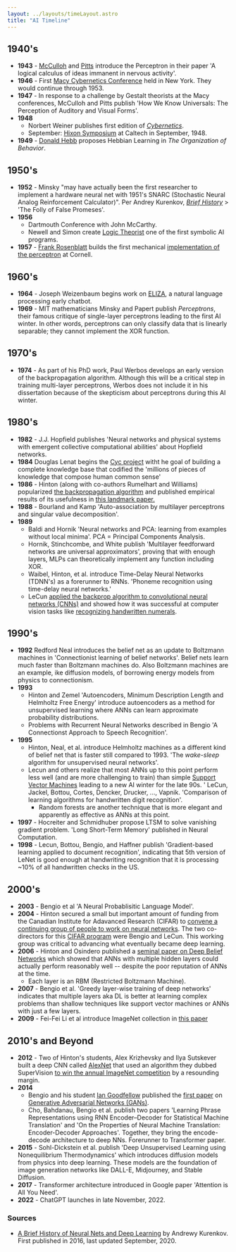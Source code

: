 ```yaml
---
layout: ../layouts/timeLayout.astro
title: "AI Timeline"
---
```

## 1940's
* **1943** - [McCulloh](https://en.wikipedia.org/wiki/Warren_Sturgis_McCulloch) and [Pitts](https://en.wikipedia.org/wiki/Walter_Pitts) introduce the Perceptron in their paper 'A logical calculus of ideas immanent in nervous activity'.
* **1946** - First [Macy Cybernetics Conference](https://en.wikipedia.org/wiki/Macy_conferences#Cybernetics_Conferences) held in New York. They would continue through 1953.
* **1947** - In response to a challenge by Gestalt theorists at the Macy conferences, McCulloh and Pitts publish 'How We Know Universals: The Perception of Auditory and Visual Forms'.
* **1948**
	* Norbert Weiner publishes first edition of [*Cybernetics*](https://en.wikipedia.org/wiki/Cybernetics:_Or_Control_and_Communication_in_the_Animal_and_the_Machine).
	* September: [Hixon Symposium](https://www.lancaster.ac.uk/fas/psych/glossary/hixon_symposium/) at Caltech in September, 1948.
* **1949** - [Donald Hebb](https://en.wikipedia.org/wiki/Donald_O._Hebb) proposes Hebbian Learning in *The Organization of Behavior*.  

## 1950's
* **1952** - Minsky "may have actually been the first researcher to implement a hardware neural net with 1951's SNARC (Stochastic Neural Analog Reinforcement Calculator)". Per Andrey Kurenkov, [*Brief History*](https://www.skynettoday.com/overviews/neural-net-history) > 'The Folly of False Promeses'.
* **1956**
	* Dartmouth Conference with John McCarthy.
	* Newell and Simon create [Logic Theorist](https://en.wikipedia.org/wiki/Logic_Theorist) one of the first symbolic AI programs.
* **1957** - [Frank Rosenblatt](https://en.wikipedia.org/wiki/Frank_Rosenblatt) builds the first mechanical [implementation of the perceptron](https://en.wikipedia.org/wiki/Perceptron#Mark_I_Perceptron_machine) at Cornell.


## 1960's
* **1964** - Joseph Weizenbaum begins work on [ELIZA](https://en.wikipedia.org/wiki/ELIZA), a natural language processing early chatbot.
* **1969** - MIT mathematicians Minsky and Papert publish *Perceptrons*, their famous critique of single-layer perceptrons leading to the first AI winter. In other words, perceptrons can only classify data that is linearly separable; they cannot implement the XOR function.

## 1970's
* **1974** - As part of his PhD work, Paul Werbos develops an early version of the backpropagation algorithm. Although this will be a critical step in training multi-layer perceptrons, Werbos does not include it in his dissertation because of the skepticism about perceptrons during this AI winter.


## 1980's
* **1982** - J.J. Hopfield publishes 'Neural networks and physical systems with emergent collective computational abilities' about Hopfield networks.
* **1984** Douglas Lenat begins the [Cyc project](https://en.wikipedia.org/wiki/Cyc) witht he goal of building a complete knowledge base that codified the 'millions of pieces of knowledge that compose human common sense'
* **1986** - Hinton (along with co-authors Rumelhart and Williams) popularized [the backpropagation algorithm](https://en.wikipedia.org/wiki/Backpropagation#History) and published empirical results of its usefulness in [this landmark paper.](https://www.iro.umontreal.ca/~vincentp/ift3395/lectures/backprop_old.pdf)
* **1988** - Bourland and Kamp 'Auto-association by multilayer perceptrons and singular value decomposition'.
* **1989** 
	* Baldi and Hornik 'Neural networks and PCA: learning from examples without local minima'. PCA = Principal Components Analysis.
	* Hornik, Stinchcombe, and White publish 'Multilayer feedforward networks are universal approximators', proving that with enough layers, MLPs can theoretically implement any function including XOR.
	* Waibel, Hinton, et al. introduce Time-Delay Neural Networks (TDNN's) as a forerunner to RNNs. 'Phoneme recognition using time-delay neural networks.'
	* LeCun [applied the backprop algorithm to convolutional neural networks (CNNs)](https://en.wikipedia.org/wiki/Convolutional_neural_network#Image_recognition_with_CNNs_trained_by_gradient_descent) and showed how it was successful at computer vision tasks like [recognizing handwritten numerals](http://yann.lecun.com/exdb/publis/pdf/lecun-89e.pdf).


## 1990's
* **1992** Redford Neal introduces the belief net as an update to Boltzmann machines in 'Connectionist learning of belief networks'. Belief nets learn much faster than Boltzmann machines do. Also Boltzmann machines are an example, ike diffusion models, of borrowing energy models from physics to connectionism.
* **1993** 
	* Hinton and Zemel 'Autoencoders, Minimum Description Length and Helmholtz Free Energy' introduce autoencoders as a method for unsupervised learning where ANNs can learn approximate probability distributions.
	* Problems with Recurrent Neural Networks described in Bengio 'A Connectionst Approach to Speech Recognition'.
* **1995** 
	* Hinton, Neal, et al. introduce Helmholtz machines as a different kind of belief net that is faster still compared to 1993. 'The *wake-sleep* algorithm for unsupervised neural networks'.
	* Lecun and others realize that most ANNs up to this point perform less well (and are more challenging to train) than simple [Support Vector Machines](https://en.wikipedia.org/wiki/Support_vector_machine) leading to a new AI winter for the late 90s. ' LeCun, Jackel, Bottou, Cortes, Dencker, Drucker, ..., Vapnik. 'Comparison of learning algorithms for handwritten digit recognition'.
		* Random forests are another technique that is more elegant and apparently as effective as ANNs at this point.
* **1997** - Hocreiter and Schmidhuber propose LTSM to solve vanishing gradient problem. 'Long Short-Term Memory' published in Neural Computation.
* **1998** - Lecun, Bottou, Bengio, and Haffner publish 'Gradient-based learning applied to document recognition', indicating that 5th version of LeNet is good enough at handwriting recognition that it is processing ~10% of all handwritten checks in the US.

## 2000's
* **2003** - Bengio et al 'A Neural Probablisitic Language Model'.
* **2004** - Hinton secured a small but important amount of funding from the Canadian Institute for Adavanced Research (CIFAR) to [convene a continuing group of people to work on neural networks](https://www.wired.com/2014/01/geoffrey-hinton-deep-learning/). The two co-directors for this [CIFAR program](https://www.cifar.ca/cifarnews/2019/03/27/turing-award-honours-cifar-s-pioneers-of-ai) were Bengio and LeCun. This working group was critical to advancing what eventually became deep learning.
* **2006** - Hinton and Osindero published a [seminal paper on Deep Belief Networks](https://www.cs.toronto.edu/~hinton/absps/fastnc.pdf) which showed that ANNs with multiple hidden layers could actually perform reasonably well -- despite the poor reputation of ANNs at the time. 
	* Each layer is an RBM (Restricted Boltzmann Machine).
* **2007** - Bengio et al. 'Greedy layer-wise training of deep networks' indicates that multiple layers aka DL is better at learning complex problems than shallow techniques like support vector machines or ANNs with just a few layers.
* **2009** - Fei-Fei Li et al introduce ImageNet collection in [this paper](https://image-net.org/static_files/papers/imagenet_cvpr09.pdf)

## 2010's and Beyond
* **2012** - Two of Hinton's students, Alex Krizhevsky and Ilya Sutskever built a deep CNN called [AlexNet](https://en.wikipedia.org/wiki/AlexNet) that used an algorithm they dubbed SuperVision [to win the annual ImageNet competition](https://papers.nips.cc/paper/4824-imagenet-classification-with-deep-convolutional-neural-networks.pdf) by a resounding margin. 
* **2014** 
	* Bengio and his student [Ian Goodfellow](https://www.theverge.com/2019/4/5/18296473/apple-google-ai-research-poached-ian-goodfellow) published the [first paper](https://arxiv.org/abs/1406.2661) on [Generative Adversarial Networks (GANs)](https://en.wikipedia.org/wiki/Generative_adversarial_network).
	* Cho, Bahdanau, Bengio et al. publish two papers 'Learning Phrase Representations using RNN Encoder–Decoder for Statistical Machine Translation' and 'On the Properties of Neural Machine Translation: Encoder-Decoder Approaches'. Together, they bring the encode-decode architecture to deep NNs. Forerunner to Transformer paper.
* **2015** - Sohl-Dickstein et al. publish 'Deep Unsupervised Learning using Nonequilibrium Thermodynamics' which introduces diffusion models from physics into deep learning. These models are the foundation of image generation networks like DALL-E, Midjourney, and Stable Diffusion.
* **2017** - Transformer architecture introduced in Google paper 'Attention is All You Need'.
* **2022** - ChatGPT launches in late November, 2022.


### Sources
* [A Brief History of Neural Nets and Deep Learning](https://www.skynettoday.com/overviews/neural-net-history) by Andrewy Kurenkov. First published in 2016, last updated September, 2020.
